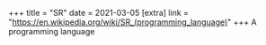 +++
title = "SR"
date = 2021-03-05
[extra]
link = "https://en.wikipedia.org/wiki/SR_(programming_language)"
+++
A programming language

